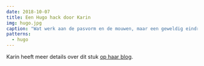 ```yaml
---
date: 2018-10-07
title: Een Hugo hack door Karin
img: hugo.jpg
caption: "Wat werk aan de pasvorm en de mouwen, maar een geweldig eindresultaat."
patterns:
  - hugo
---
```


Karin heeft meer details over dit stuk [op haar blog](https://www.karinkay.nl/freesewing-hugo-hoodie/).